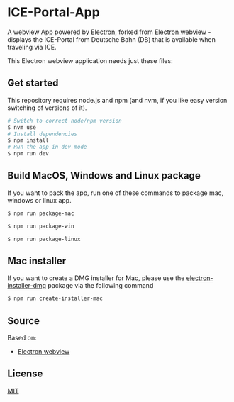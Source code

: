 # ICE-Portal-App

A webview App powered by [Electron](https://www.electronjs.org/), forked from [Electron webview](https://github.com/cba85/electron-webview) - displays the ICE-Portal from Deutsche Bahn (DB) that is available when traveling via ICE.

This Electron webview application needs just these files:

## Get started

This repository requires node.js and npm (and nvm, if you like easy version switching of versions of it).


```bash
# Switch to correct node/npm version
$ nvm use
# Install dependencies
$ npm install
# Run the app in dev mode
$ npm run dev
```

## Build MacOS, Windows and Linux package

If you want to pack the app, run one of these commands to package mac, windows or linux app.

```bash
$ npm run package-mac
```

```bash
$ npm run package-win
```

```bash
$ npm run package-linux
```

## Mac installer

If you want to create a DMG installer for Mac, please use the [electron-installer-dmg](https://github.com/mongodb-js/electron-installer-dmg) package via the following command

```bash
$ npm run create-installer-mac
```

## Source

Based on:

- [Electron webview](https://github.com/cba85/electron-webview)

## License

[MIT](LICENSE.md)
